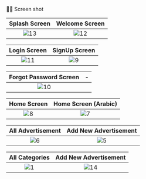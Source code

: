 📸📸 Screen shot

Splash Screen             |  Welcome Screen
:-------------------------:|:-------------------------:
![13](https://user-images.githubusercontent.com/77027841/220666962-b2dad9c7-257b-40d1-b3b8-2fd7d271c428.jpeg)  |  ![12](https://user-images.githubusercontent.com/77027841/220667167-2b73e1d6-06f2-4c8e-84dd-513bfa294856.jpeg)

Login Screen             |  SignUp Screen
:-------------------------:|:-------------------------:
![11](https://user-images.githubusercontent.com/77027841/220667614-c6e7c11f-7f8e-4ce6-b922-700a57f85cec.jpeg) |  ![9](https://user-images.githubusercontent.com/77027841/220667664-1e0a0305-99e7-4477-ac75-5a744f42efc5.jpeg)


Forgot Password Screen      | -       
:-------------------------:|:-------------------------:
![10](https://user-images.githubusercontent.com/77027841/220668122-f13eb3ee-a74e-48de-96c6-4aab0f9b5bd5.jpeg) |  


Home Screen      | Home Screen (Arabic)       
:-------------------------:|:-------------------------:
![8](https://user-images.githubusercontent.com/77027841/220668874-a378d84b-01ce-441a-9f1d-ba77610a3a42.jpeg) | ![7](https://user-images.githubusercontent.com/77027841/220668934-cf320cd6-2455-465d-888a-d398336a0943.jpeg)


All Advertisement      | Add New Advertisement      
:-------------------------:|:-------------------------:
![6](https://user-images.githubusercontent.com/77027841/220669535-e9dc2d93-fb99-49d8-9fea-076c525d23bd.jpeg) | ![5](https://user-images.githubusercontent.com/77027841/220669587-9b4b8672-8d7c-4909-a730-0e1c178b3d1a.jpeg)

All Categories      | Add New Advertisement      
:-------------------------:|:-------------------------:
 ![1](https://user-images.githubusercontent.com/77027841/220670074-8b1037b2-0e87-4a09-bf0c-6951b8c12692.jpeg) | ![14](https://user-images.githubusercontent.com/77027841/220671007-9cf75bca-c6ff-4abc-9fc9-8db4fadabd63.jpeg)

